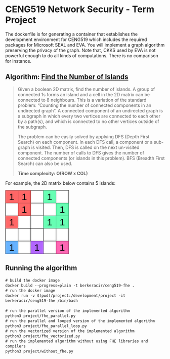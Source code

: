 # CENG519 Network Security - Term Project

The dockerfile is for generating a container that establishes the development environment for CENG519 which includes the required packages for Microsoft SEAL and EVA. You will implement a graph algorithm preserving the privacy of the graph. Note that, CKKS used by EVA is not powerful enough to do all kinds of computations. There is no comparison for instance. 

## Algorithm: [Find the Number of Islands](https://www.geeksforgeeks.org/find-number-of-islands/)

> Given a boolean 2D matrix, find the number of islands. A group of connected 1s forms an island and a cell in the 2D matrix can be connected to 8 neighbours. This is a variation of the standard problem: “Counting the number of connected components in an undirected graph”. A connected component of an undirected graph is a subgraph in which every two vertices are connected to each other by a path(s), and which is connected to no other vertices outside of the subgraph.
> 
> The problem can be easily solved by applying DFS (Depth First Search) on each component. In each DFS call, a component or a sub-graph is visited. Then, DFS is called on the next un-visited component. The number of calls to DFS gives the number of connected components (or islands in this problem). BFS (Breadth First Search) can also be used.
> 
> **Time complexity: O(ROW x COL)**

For example, the 2D matrix below contains 5 islands:

![Example 2D matrix with 5 islands](/figures/input_matrix.png "Input Matrix")

## Running the algorithm

```
# build the docker image
docker build --progress=plain -t berkeracir/ceng519-fhe .
# run the docker image
docker run -v $(pwd)/project:/development/project -it berkeracir/ceng519-fhe /bin/bash

# run the parallel version of the implemented algorithm
python3 project/fhe_parallel.py
# run the parallel and looped version of the implemented algorithm
python3 project/fhe_parallel_loop.py
# run the vectorized version of the implemented algorithm
python3 project/fhe_vectorized.py
# run the implemented algorithm without using FHE libraries and compilers
python3 project/without_fhe.py
```